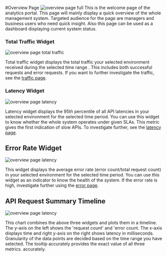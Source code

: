 #Overview Page
![overview page full]({{base_path}}/assets/img/observe/overview/overview-page-full.png)
This is the welcome page of the analytics portal. This page will mainly display a quick overview of the whole
 management system. Targeted audience for the page are managers and business users who need quick insight. Also this
  page can be used as a dashboard displaying current system status.
 
### Total Traffic Widget
![overview page total traffic]({{base_path}}/assets/img/observe/overview/overview-page-total-traffic.png)

Total traffic widget displays the total traffic your selected environment received during the selected time range
. This includes both successful requests and error requests. If you want to further investigate the traffic, see the [traffic page]({{base_path}}/observe/api-manager-analytics/analytics-pages/analytics-pages-traffic).
 
### Latency Widget
![overview page latency]({{base_path}}/assets/img/observe/overview/overview-page-latency.png)

Latency widget displays the 95th percentile of all API latencies in your selected environment for the selected time
 period. You can use this widget to know whether the whole system operates under given SLAs. This metric
 gives the first indication of slow APIs. To investigate further, see the 
  [latency page]({{base_path}}/observe/api-manager-analytics/analytics-pages/analytics-pages-latency).
  
## Error Rate Widget
![overview page latency]({{base_path}}/assets/img/observe/overview/overview-page-error-rate.png)

This widget displays the average error rate (error count/total request count) in your selected environment for
 the selected time period. You can use this widget as an indicator to know the health of the system. If the error
  rate is high, investigate further using the 
  [error page]({{base_path}}/observe/api-manager-analytics/analytics-pages/analytics-pages-erros).
  
## API Request Summary Timeline
![overview page latency]({{base_path}}/assets/img/observe/overview/overview-page-timeline.png)

This chart combines the above three widgets and plots them in a timeline. The y-axis on the left shows the 'request count' and 'error
 count. The x-axis displays time and right y-axis on the right shows latency in milliseconds. Granularity of the data points are
  decided based on the time range you have selected. The tooltip accurately provides the exact value of all three metrics.
   accurately. 
